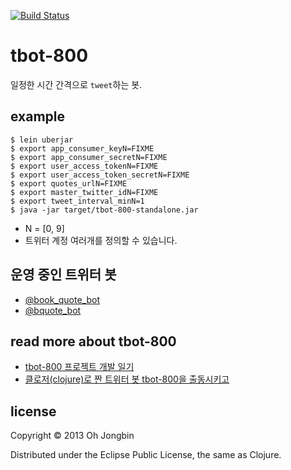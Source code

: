 [![Build Status](https://travis-ci.org/ohyecloudy/tbot-800.svg?branch=master)](https://travis-ci.org/ohyecloudy/tbot-800)

# tbot-800

일정한 시간 간격으로 `tweet`하는 봇.

## example

```
$ lein uberjar
$ export app_consumer_keyN=FIXME
$ export app_consumer_secretN=FIXME
$ export user_access_tokenN=FIXME
$ export user_access_token_secretN=FIXME
$ export quotes_urlN=FIXME
$ export master_twitter_idN=FIXME
$ export tweet_interval_minN=1
$ java -jar target/tbot-800-standalone.jar
```

* N = [0, 9]
* 트위터 계정 여러개를 정의할 수 있습니다.

## 운영 중인 트위터 봇

* [@book\_quote\_bot](https://twitter.com/book_quote_bot)
* [@bquote\_bot](https://twitter.com/bquote_bot)

## read more about tbot-800

* [tbot-800 프로젝트 개발 일기](http://ohyecloudy.com/ddiary/categories.html#tbot-800-ref)
* [클로저(clojure)로 짠 트위터 봇 tbot-800을 출동시키고](http://ohyecloudy.com/pnotes/archives/1850)

## license

Copyright © 2013 Oh Jongbin

Distributed under the Eclipse Public License, the same as Clojure.
